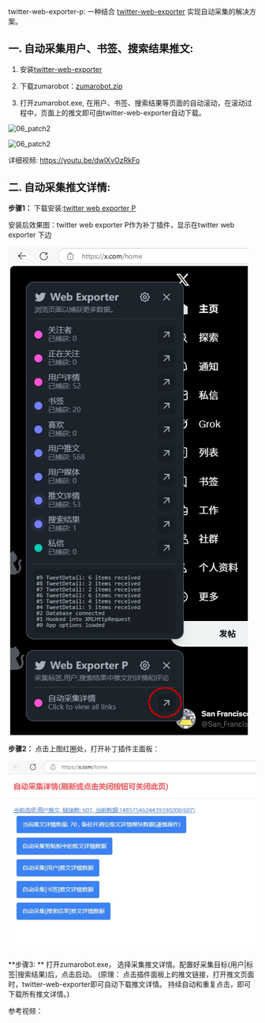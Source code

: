 twitter-web-exporter-p: 一种结合 [twitter-web-exporter](https://github.com/prinsss/twitter-web-exporter) 实现自动采集的解决方案。


## 一. 自动采集用户、书签、搜索结果推文:
1. 安装[twitter-web-exporter](https://github.com/prinsss/twitter-web-exporter) 

2. 下载zumarobot：[zumarobot.zip](https://github.com/biglobin/twitter-web-exporter-p/blob/main/dist/zumarobot.zip)

3. 打开zumarobot.exe, 在用户、书签、搜索结果等页面的自动滚动，在滚动过程中，页面上的推文即可由twitter-web-exporter自动下载。


![06_patch2](https://github.com/user-attachments/assets/a26967cc-c97f-4e4d-b9ef-8e773c33c577)


![06_patch2](https://github.com/user-attachments/assets/d66c3931-917f-4c59-ab0c-cb4a516574a5)

详细视频:
https://youtu.be/dwlXvOzRkFo

## 二. 自动采集推文详情:

**步骤1：**
下载安装:[twitter web exporter P](https://github.com/biglobin/twitter-web-exporter-p/blob/main/dist/twitter-web-exporter.user.js)

安装后效果图：twitter web exporter P作为补丁插件，显示在twitter web exporter 下边

![05_patch1.png](https://github.com/biglobin/twitter-web-exporter-p/blob/main/docs/05_patch1.png)

**步骤2：**
点击上图红圈处，打开补丁插件主面板：

![06_patch2.png](https://github.com/biglobin/twitter-web-exporter-p/blob/main/docs/06_patch2.png)

**步骤3: **
打开zumarobot.exe， 选择采集推文详情。配置好采集目标(用户|标签|搜索结果)后，点击启动。
(原理： 点击插件面板上的推文链接，打开推文页面时，twitter-web-exporter即可自动下载推文详情。
持续自动和重复点击，即可下载所有推文详情。)

参考视频：
